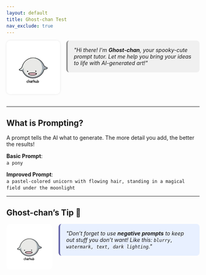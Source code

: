 ```yaml
---
layout: default
title: Ghost-chan Test
nav_exclude: true
---
```


<!-- Character bubble layout -->
<div style="display: flex; align-items: flex-start; gap: 1rem; margin-bottom: 2rem;">

  <!-- Image on the left -->
  <img src="/assets/ghostchan.png" alt="Ghost-chan" style="width: 140px; border-radius: 10px; box-shadow: 0 0 5px rgba(0,0,0,0.1);" />

  <!-- Text bubble on the right -->
  <div style="background-color: #f0f0f0; padding: 1rem; border-left: 4px solid #999; border-radius: 8px; max-width: 600px;">
    <p style="margin: 0; font-style: italic;">
      "Hi there! I'm <strong>Ghost-chan</strong>, your spooky-cute prompt tutor. Let me help you bring your ideas to life with AI-generated art!"
    </p>
  </div>

</div>

---

## What is Prompting?

A prompt tells the AI what to generate. The more detail you add, the better the results!

**Basic Prompt**:  
`a pony`

**Improved Prompt**:  
`a pastel-colored unicorn with flowing hair, standing in a magical field under the moonlight`

---

## Ghost-chan’s Tip 👻

<div style="display: flex; align-items: flex-start; gap: 1rem; margin-top: 1rem;">

  <img src="/assets/ghostchan.png" alt="Ghost-chan" style="width: 120px; border-radius: 10px;" />

  <div style="background-color: #e8f0ff; padding: 1rem; border-left: 4px solid #66a; border-radius: 8px;">
    <p style="margin: 0; font-style: italic;">
      "Don’t forget to use <strong>negative prompts</strong> to keep out stuff you don’t want! Like this: <code>blurry, watermark, text, dark lighting</code>."
    </p>
  </div>

</div>
